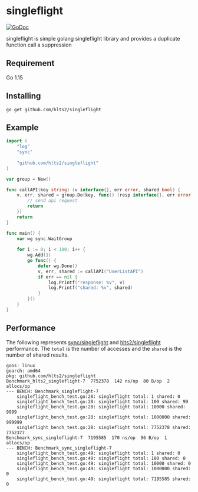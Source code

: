 # singleflight

[![GoDoc](https://godoc.org/github.com/hlts2/singleflight?status.svg)](http://godoc.org/github.com/hlts2/singleflight)

singleflight is simple golang singleflight library and provides a duplicate function call a suppression

## Requirement

Go 1.15

## Installing

```
go get github.com/hlts2/singleflight
```

## Example

```go
import (
    "log"
    "sync"
    
    "github.com/hlts2/singleflight"
)

var group = New()

func callAPI(key string) (v interface{}, err error, shared bool) {
    v, err, shared = group.Do(key, func() (resp interface{}, err error) {
        // send api request
        return
    })
    return
}

func main() {
    var wg sync.WaitGroup
    
    for i := 0; i < 100; i++ {
        wg.Add(1)
        go func() {
            defer wg.Done()
            v, err, shared := callAPI("UserListAPI")
            if err == nil {
                log.Printf("response: %v", v)
                log.Printf("shared: %v", shared)
            }
        }()
    }
}
```

## Performance

The following represents [sync/singleflight](https://github.com/golang/sync/tree/master/singleflight) and [hlts2/singleflight](https://github.com/hlts2/singleflight) performance.
The `total` is the number of accesses and the `shared` is the number of shared results.

```
goos: linux
goarch: amd64
pkg: github.com/hlts2/singleflight
Benchmark_hlts2_singleflight-7  7752378  142 ns/op  80 B/op  2 allocs/op
--- BENCH: Benchmark_singleflight-7
    singleflight_bench_test.go:28: singleflight total: 1 shared: 0
    singleflight_bench_test.go:28: singleflight total: 100 shared: 99
    singleflight_bench_test.go:28: singleflight total: 10000 shared: 9999
    singleflight_bench_test.go:28: singleflight total: 1000000 shared: 999999
    singleflight_bench_test.go:28: singleflight total: 7752378 shared: 7752377
Benchmark_sync_singleflight-7  7195585  170 ns/op  96 B/op  1 allocs/op
--- BENCH: Benchmark_sync_singleflight-7
    singleflight_bench_test.go:49: singleflight total: 1 shared: 0
    singleflight_bench_test.go:49: singleflight total: 100 shared: 0
    singleflight_bench_test.go:49: singleflight total: 10000 shared: 0
    singleflight_bench_test.go:49: singleflight total: 1000000 shared: 0
    singleflight_bench_test.go:49: singleflight total: 7195585 shared: 0
```
